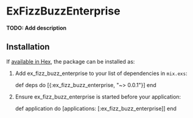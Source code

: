# ExFizzBuzzEnterprise

**TODO: Add description**

## Installation

If [available in Hex](https://hex.pm/docs/publish), the package can be installed as:

  1. Add ex_fizz_buzz_enterprise to your list of dependencies in `mix.exs`:

        def deps do
          [{:ex_fizz_buzz_enterprise, "~> 0.0.1"}]
        end

  2. Ensure ex_fizz_buzz_enterprise is started before your application:

        def application do
          [applications: [:ex_fizz_buzz_enterprise]]
        end

